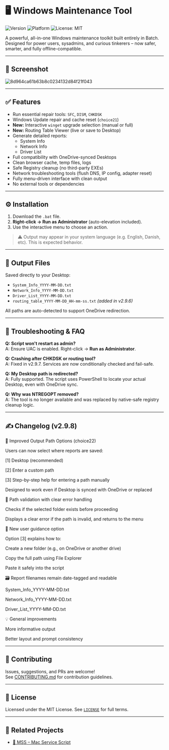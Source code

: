 # 🖥️ Windows Maintenance Tool

![Version](https://img.shields.io/badge/version-v2.9.8-brightgreen)
![Platform](https://img.shields.io/badge/platform-Windows-blue)
![License: MIT](https://img.shields.io/badge/license-MIT-blue)

A powerful, all-in-one Windows maintenance toolkit built entirely in Batch.  
Designed for power users, sysadmins, and curious tinkerers – now safer, smarter, and fully offline-compatible.

---

## 📸 Screenshot
![8d964ca61b63b8c0234132d84f21f043](https://github.com/user-attachments/assets/4082067c-5f3f-491f-bea2-4257617e1c58)

---

## ✅ Features

- Run essential repair tools: `SFC`, `DISM`, `CHKDSK`
- Windows Update repair and cache reset (`choice21`)
- **New:** Interactive `winget` upgrade selection (manual or full)
- **New:** Routing Table Viewer (live or save to Desktop)
- Generate detailed reports:
  - System Info
  - Network Info
  - Driver List
- Full compatibility with OneDrive-synced Desktops
- Clean browser cache, temp files, logs
- Safe Registry cleanup (no third-party EXEs)
- Network troubleshooting tools (flush DNS, IP config, adapter reset)
- Fully menu-driven interface with clean output
- No external tools or dependencies

---

## ⚙️ Installation

1. Download the `.bat` file.
2. **Right-click → Run as Administrator** (auto-elevation included).
3. Use the interactive menu to choose an action.

> ⚠️ Output may appear in your system language (e.g. English, Danish, etc). This is expected behavior.

---

## 📁 Output Files

Saved directly to your Desktop:

- `System_Info_YYYY-MM-DD.txt`
- `Network_Info_YYYY-MM-DD.txt`
- `Driver_List_YYYY-MM-DD.txt`
- `routing_table_YYYY-MM-DD_HH-mm-ss.txt` *(added in v2.9.6)*

All paths are auto-detected to support OneDrive redirection.

---

## 🧪 Troubleshooting & FAQ

**Q: Script won't restart as admin?**  
A: Ensure UAC is enabled. Right-click → **Run as Administrator**.

**Q: Crashing after CHKDSK or routing tool?**  
A: Fixed in v2.9.7. Services are now conditionally checked and fail-safe.

**Q: My Desktop path is redirected?**  
A: Fully supported. The script uses PowerShell to locate your actual Desktop, even with OneDrive sync.

**Q: Why was NTREGOPT removed?**  
A: The tool is no longer available and was replaced by native-safe registry cleanup logic.

---

## ✍️ Changelog (v2.9.8)
📂 Improved Output Path Options (choice22)

Users can now select where reports are saved:

[1] Desktop (recommended)

[2] Enter a custom path

[3] Step-by-step help for entering a path manually

Designed to work even if Desktop is synced with OneDrive or replaced

🧭 Path validation with clear error handling

Checks if the selected folder exists before proceeding

Displays a clear error if the path is invalid, and returns to the menu

📘 New user guidance option

Option [3] explains how to:

Create a new folder (e.g., on OneDrive or another drive)

Copy the full path using File Explorer

Paste it safely into the script

🗃️ Report filenames remain date-tagged and readable

System_Info_YYYY-MM-DD.txt

Network_Info_YYYY-MM-DD.txt

Driver_List_YYYY-MM-DD.txt

💡 General improvements

More informative output

Better layout and prompt consistency

---

## 🤝 Contributing

Issues, suggestions, and PRs are welcome!  
See [CONTRIBUTING.md](CONTRIBUTING.md) for contribution guidelines.

---

## 📜 License

Licensed under the MIT License. See [`LICENSE`](LICENSE) for full terms.

---

## 🔗 Related Projects

- [🍎 MSS – Mac Service Script](https://github.com/ios12checker/MSS-Mac-Service-Script)
